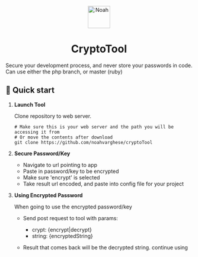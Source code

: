 <p align="center">
  <a href="https://www.gatsbyjs.org">
    <img alt="Noah" src="https://noahvarghese.me/favicon.ico" width="60" />
  </a>
</p>
<h1 align="center">
  CryptoTool
</h1>

Secure your development process, and never store your passwords in code.
Can use either the php branch, or master (ruby)

## 🚀 Quick start

1.  **Launch Tool**

    Clone repository to web server.

    ```shell
    # Make sure this is your web server and the path you will be accessing it from
    # Or move the contents after download
    git clone https://github.com/noahvarghese/cryptoTool
    ```
  
1.  **Secure Password/Key**

    - Navigate to url pointing to app
    - Paste in password/key to be encrypted
    - Make sure 'encrypt' is selected
    - Take result url encoded, and paste into config file for your project

1.  **Using Encrypted Password**
 
    When going to use the encrypted password/key

    - Send post request to tool with params: 
        - crypt: {encrypt|decrypt}
        - string: {encryptedString}

    - Result that comes back will be the decrypted string. continue using
